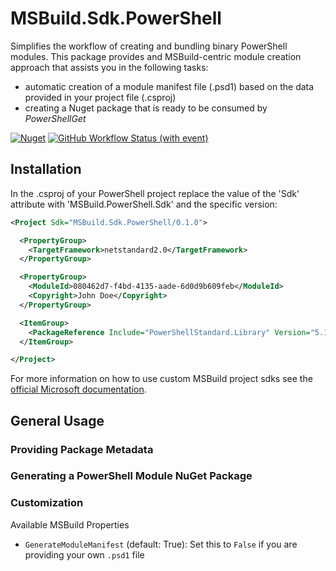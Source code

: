 # MSBuild.Sdk.PowerShell

Simplifies the workflow of creating and bundling binary PowerShell modules. This package provides and MSBuild-centric module creation approach that assists you in the following tasks:

- automatic creation of a module manifest file (.psd1) based on the data provided in your project file (.csproj)
- creating a Nuget package that is ready to be consumed by *PowerShellGet*

[![Nuget](https://img.shields.io/nuget/v/MSBuild.Sdk.PowerShell?style=flat)](https://www.nuget.org/packages/MSBuild.Sdk.PowerShell)
[![GitHub Workflow Status (with event)](https://img.shields.io/github/actions/workflow/status/skaempfer/MSBuild.Sdk.PowerShell/actions/workflows/test.yml?style=flat&label=tests)](https://github.com/skaempfer/MSBuild.Sdk.PowerShell/actions/workflows/test.yml)

## Installation

In the .csproj of your PowerShell project replace the value of the 'Sdk' attribute with 'MSBuild.PowerShell.Sdk' and the specific version:

```xml
<Project Sdk="MSBuild.Sdk.PowerShell/0.1.0">

  <PropertyGroup>
    <TargetFramework>netstandard2.0</TargetFramework>
  </PropertyGroup>

  <PropertyGroup>
    <ModuleId>080462d7-f4bd-4135-aade-6d0d9b609feb</ModuleId>
    <Copyright>John Doe</Copyright>
  </PropertyGroup>

  <ItemGroup>
    <PackageReference Include="PowerShellStandard.Library" Version="5.1.1" PrivateAssets="All" />
  </ItemGroup>

</Project>
```

For more information on how to use custom MSBuild project sdks see the [official Microsoft documentation](https://learn.microsoft.com/en-us/visualstudio/msbuild/how-to-use-project-sdk?view=vs-2022).

## General Usage

### Providing Package Metadata

### Generating a PowerShell Module NuGet Package 

### Customization

Available MSBuild Properties

- `GenerateModuleManifest` (default: True): Set this to `False` if you are providing your own `.psd1` file 
